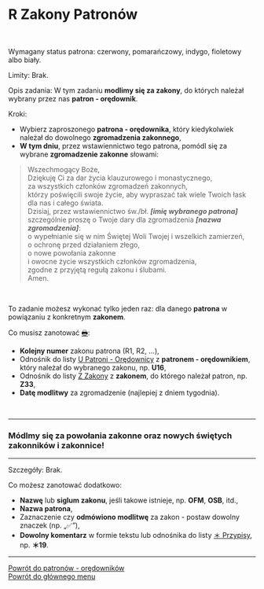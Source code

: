 # <span class="status status-list"><span class="status status-list">R</span> Zakony Patronów</span>
<br />

<span class="status status-title">Wymagany status patrona:</span> <span class="status status-red">czerwony</span>, <span class="status status-orange">pomarańczowy</span>, <span class="status status-indigo">indygo</span>, <span class="status status-violet">fioletowy</span> albo <span class="status status-white">biały</span>.
<br />

<span class="status status-title">Limity:</span> Brak.
<br />

<span class="status status-title">Opis zadania:</span> W tym zadaniu **modlimy się za zakony**, do których należał wybrany przez nas **patron - orędownik**.
<br />

<span class="status status-title">Kroki:</span>
- Wybierz zaproszonego **patrona - orędownika**, który kiedykolwiek należał do dowolnego **zgromadzenia zakonnego**,
- **W tym dniu**, przez wstawiennictwo tego patrona, pomódl się za wybrane **zgromadzenie zakonne** słowami:
> Wszechmogący Boże,  
> Dziękuję Ci za dar życia klauzurowego i monastycznego,  
> za wszystkich członków zgromadzeń zakonnych,  
> którzy poświęcili swoje życie, aby wypraszać tak wiele Twoich łask dla nas i całego świata.  
> Dzisiaj, przez wstawiennictwo św./bł. **_[imię wybranego patrona]_**  
> szczególnie proszę o Twoje dary dla zgromadzenia **_[nazwa zgromadzenia]_**:  
> o wypełnianie się w nim Świętej Woli Twojej i wszelkich zamierzeń,  
> o ochronę przed działaniem złego,  
> o nowe powołania zakonne  
> i owocne życie wszystkich członków zgromadzenia,  
> zgodne z przyjętą regułą zakonu i ślubami.  
> Amen.

<br />

<span class="status status-title">To zadanie możesz wykonać tylko jeden raz:</span> dla danego **patrona** w powiązaniu z konkretnym **zakonem**.
<br />

<span class="status status-title">Co musisz zanotować [🖶](wszystkie_materialy_do_pobrania.md#zakony-patronow):</span>
- **Kolejny numer** zakonu patrona (R1, R2, ...),
- Odnośnik do listy [<span class="status status-list"><span class="status status-red">U</span> Patroni - Orędownicy</span>](patroni_oredownicy.md) z **patronem - orędownikiem**, który należał do wybranego zakonu, np. **U16**,
- Odnośnik do listy [<span class="status status-list"><span class="status status-list">Z</span> Zakony</span>](zakony.md) z **zakonem**, do którego należał patron, np. **Z33**,
- **Datę modlitwy** za zgromadzenie (najlepiej z dniem tygodnia).
<br />

---
### <div class="colored centered">Módlmy się za powołania zakonne oraz nowych świętych zakonników i zakonnice!</div>

---
<span class="status status-title">Szczegóły:</span> Brak.

<span class="status status-title">Co możesz zanotować dodatkowo:</span>
- **Nazwę** lub **siglum zakonu**, jeśli takowe istnieje, np. **OFM**, **OSB**, itd.,
- **Nazwa patrona**,
- Zaznaczenie czy **odmówiono modlitwę** za zakon - postaw dowolny znaczek (np. „✅”),
- **Dowolny komentarz** w formie tekstu lub odnośnika do listy [<span class="status status-list"><span class="status status-list">＊</span> Przypisy</span>](przypisy.md), np. **＊19**.

---
[Powrót do patronów - orędowników](patroni_oredownicy.md)  
[Powrót do głównego menu](index.md)
